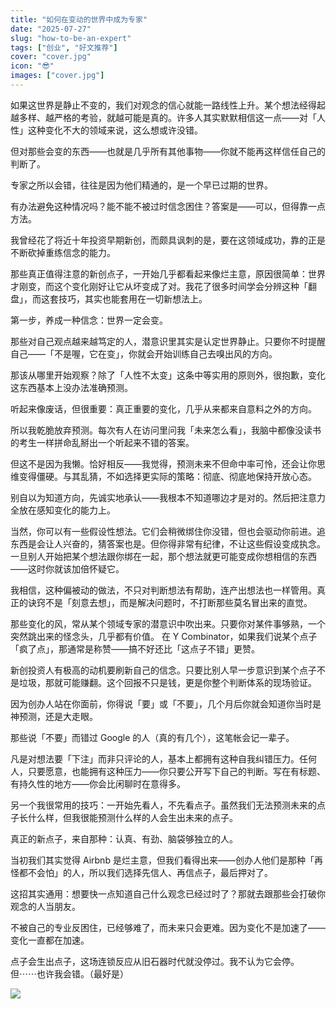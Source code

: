 ```yaml
---
title: "如何在变动的世界中成为专家"
date: "2025-07-27"
slug: "how-to-be-an-expert"
tags: ["创业", "好文推荐"]
cover: "cover.jpg"
icon: "😎"
images: ["cover.jpg"]
---
```

如果这世界是静止不变的，我们对观念的信心就能一路线性上升。某个想法经得起越多样、越严格的考验，就越可能是真的。许多人其实默默相信这一点——对「人性」这种变化不大的领域来说，这么想或许没错。



但对那些会变的东西——也就是几乎所有其他事物——你就不能再这样信任自己的判断了。



专家之所以会错，往往是因为他们精通的，是一个早已过期的世界。



有办法避免这种情况吗？能不能不被过时信念困住？答案是——可以，但得靠一点方法。



我曾经花了将近十年投资早期新创，而颇具讽刺的是，要在这领域成功，靠的正是不断砍掉重练信念的能力。



那些真正值得注意的新创点子，一开始几乎都看起来像烂主意，原因很简单：世界才刚变，而这个变化刚好让它从坏变成了对。我花了很多时间学会分辨这种「翻盘」，而这套技巧，其实也能套用在一切新想法上。



第一步，养成一种信念：世界一定会变。



那些对自己观点越来越笃定的人，潜意识里其实是认定世界静止。只要你不时提醒自己——「不是喔，它在变」，你就会开始训练自己去嗅出风的方向。



那该从哪里开始观察？除了「人性不太变」这条中等实用的原则外，很抱歉，变化这东西基本上没办法准确预测。



听起来像废话，但很重要：真正重要的变化，几乎从来都来自意料之外的方向。



所以我乾脆放弃预测。每次有人在访问里问我「未来怎么看」，我脑中都像没读书的考生一样拼命乱掰出一个听起来不错的答案。



但这不是因为我懒。恰好相反——我觉得，预测未来不但命中率可怜，还会让你思维变得僵硬。与其乱猜，不如选择更实际的策略：彻底、彻底地保持开放心态。



别自以为知道方向，先诚实地承认——我根本不知道哪边才是对的。然后把注意力全放在感知变化的能力上。



当然，你可以有一些假设性想法。它们会稍微绑住你没错，但也会驱动你前进。追东西是会让人兴奋的，猜答案也是。但你得非常有纪律，不让这些假设变成执念。
一旦别人开始把某个想法跟你绑在一起，那个想法就更可能变成你想相信的东西——这时你就该加倍怀疑它。



我相信，这种偏被动的做法，不只对判断想法有帮助，连产出想法也一样管用。真正的诀窍不是「刻意去想」，而是解决问题时，不打断那些莫名冒出来的直觉。



那些变化的风，常从某个领域专家的潜意识中吹出来。只要你对某件事够熟，一个突然跳出来的怪念头，几乎都有价值。
在 Y Combinator，如果我们说某个点子「疯了点」，那通常是称赞——搞不好还比「这点子不错」更赞。



新创投资人有极高的动机要刷新自己的信念。只要比别人早一步意识到某个点子不是垃圾，那就可能赚翻。这个回报不只是钱，更是你整个判断体系的现场验证。



因为创办人站在你面前，你得说「要」或「不要」，几个月后你就会知道你当时是神预测，还是大走眼。



那些说「不要」而错过 Google 的人（真的有几个），这笔帐会记一辈子。



凡是对想法要「下注」而非只评论的人，基本上都拥有这种自我纠错压力。任何人，只要愿意，也能拥有这种压力——你只要公开写下自己的判断。写在有标题、有持久性的地方——你会比闲聊时在意得多。



另一个我很常用的技巧：一开始先看人，不先看点子。虽然我们无法预测未来的点子长什么样，但我很能预测什么样的人会生出未来的点子。



真正的新点子，来自那种：认真、有劲、脑袋够独立的人。



当初我们其实觉得 Airbnb 是烂主意，但我们看得出来——创办人他们是那种「再怪都不会怕」的人，所以我们选择先信人、再信点子，最后押对了。



这招其实通用：想要快一点知道自己什么观念已经过时了？那就去跟那些会打破你观念的人当朋友。



不被自己的专业反困住，已经够难了，而未来只会更难。因为变化不是加速了——变化一直都在加速。



点子会生出点子，这场连锁反应从旧石器时代就没停过。我不认为它会停。
但⋯⋯也许我会错。（最好是）




![](https://prod-files-secure.s3.us-west-2.amazonaws.com/112d0858-5090-4d34-a606-b75eb8d65fd2/46476355-9cf3-4e99-9b7a-3531bc426380/1000202064.png?X-Amz-Algorithm=AWS4-HMAC-SHA256&X-Amz-Content-Sha256=UNSIGNED-PAYLOAD&X-Amz-Credential=ASIAZI2LB466W4SGQKIR%2F20250910%2Fus-west-2%2Fs3%2Faws4_request&X-Amz-Date=20250910T212839Z&X-Amz-Expires=3600&X-Amz-Security-Token=IQoJb3JpZ2luX2VjEI3%2F%2F%2F%2F%2F%2F%2F%2F%2F%2FwEaCXVzLXdlc3QtMiJGMEQCIGBWbBylYJ1A%2FAP17i4FA9T%2FBFnkUS9kU15iY%2FgCUXfwAiBRZctRpQ%2Fd0AlMilxSypN4nW0TurDz2oR91I3JZHXWxCqIBAj1%2F%2F%2F%2F%2F%2F%2F%2F%2F%2F8BEAAaDDYzNzQyMzE4MzgwNSIMk6Npg414w54LlHUoKtwDcCGesIh%2FjGsGC0g0uqn5dyroOP2kaNbz3ZCvXlo8E1xHtqCoYMDrFUOLbTT%2Fi2OL6rVbht3AbZk1IegO2mlnaG%2BvKxVZnjVvOFWLXJ%2BWPaWljIHtozcZznEFj4rZu60hltAXeiMebJwP6rJf0Kbkna21RXbOSJigfkXmD07%2FWc3fR8pQ2khZJSbCaESMGGb5yi8xrdVFU9um4N3WZFzEzCCeRSDTEqdRCfDOCMGAMaV7qHeJL8Iir%2FukMcRA%2F3Qm%2B%2BSjC1Kz2jfy3r2HYppYHCaSGpVztPjOexlegi81T6DEJbq1iBReCXW6TBs9jz3CBVRw%2F8BqjAuLVf58cxiae7Ixw%2F7VQumb%2Fu%2BSZjnAtqCvZOtgJrus0uz7%2FkKseFPZpMM0S%2Bxivgi8AwiWqKcoUSMqlIn7fr1PKY6BXkQCo4lLUUziC58RdvQUEcL8%2BFl1zgOzDYt8M6ge0lKG9AkhFrDmfgChM4fmkwMvHr8LOFuG%2FxoYqkgXjmyjzdX5vufGC%2Fv0%2FhG5JnPCNCAxDy%2F6li80ev65tPDgPVtzHd9snEPPMasbc5gKOFk5UYhVedhDjWDKN6OGQ45eNijGjznZlAC7L%2F62EuhIweAqDD1%2FGz%2FGY%2FTSL%2Fqk6MVGlWowl7uHxgY6pgFqyv%2BmmhyGX0CrEwm0Ck5k2z6nSv%2BWOrMqk1NbKj2r3itZ9U8EiSYN84bFoiI8VCB6EAU2uw2%2FnV9WIMM1nlVsyG8xJFbb3ZyUlhoXmFE27C3Bf07HzbY7XSECPx9EHXHPbu2V6iYpsmGTRVDu%2BBgAqvPvqSaad%2FPWNh8Mrbt8uuZ78xhBe%2Bu6JFC%2B10vpLHgsQuXIOR0cWJ4T870hM1DqbzVEeBPo&X-Amz-Signature=635a80f7d50643191caebbbed602316785dc2712e03f6f5fc439151b4b459054&X-Amz-SignedHeaders=host&x-amz-checksum-mode=ENABLED&x-id=GetObject)

